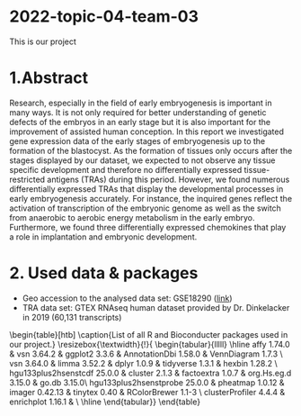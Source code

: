 # 2022-topic-04-team-03

This is our project

# 1.Abstract
Research, especially in the field of early embryogenesis is important in many ways. It is not only required for better understanding of genetic defects of the embryos in an early stage but it is also important for the improvement of assisted human conception. In this report we investigated gene expression data of the early stages of embryogenesis up to the formation of the blastocyst. As the formation of tissues only occurs after the stages displayed by our dataset, we expected to not observe any tissue specific development and therefore no differentially expressed tissue-restricted antigens (TRAs) during this period. However, we found numerous differentially expressed TRAs that display the developmental processes in early embryogenesis accurately. For instance, the inquired genes reflect the activation of transcription of the embryonic genome as well as the switch from anaerobic to aerobic energy metabolism in the early embryo.
Furthermore, we found three differentially expressed chemokines that play a role in implantation and embryonic development.


# 2. Used data & packages 

* Geo accession to the analysed data set: GSE18290 ([link](https://www.ncbi.nlm.nih.gov/geo/query/acc.cgi?acc=GSE18290))
* TRA data set: GTEX RNAseq human dataset provided by Dr. Dinkelacker in 2019 (60,131 transcripts)

\begin{table}[htb]
\caption{List of all R and Bioconducter packages used in our project.}
\resizebox{\textwidth}{!}{
\begin{tabular}{lllll}
\hline
affy 1.74.0 & vsn 3.64.2 & ggplot2 3.3.6 & AnnotationDbi 1.58.0 & VennDiagram 1.7.3 \\ 
vsn 3.64.0 & limma 3.52.2  & dplyr 1.0.9 & tidyverse 1.3.1 & hexbin 1.28.2 \\ 
hgu133plus2hsenstcdf 25.0.0  & cluster 2.1.3 & factoextra 1.0.7 & org.Hs.eg.d 3.15.0 & go.db 3.15.0\\
hgu133plus2hsenstprobe 25.0.0 & pheatmap 1.0.12 & imager 0.42.13 & tinytex 0.40 & RColorBrewer 1.1-3 \\
clusterProfiler 4.4.4 & enrichplot 1.16.1 & \\
\hline
\end{tabular}}
\end{table}
